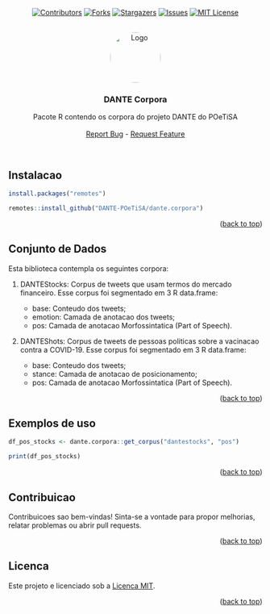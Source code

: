 <a name="readme-top"></a>

<div align="center">

[![Contributors][contributors-shield]][contributors-url]
[![Forks][forks-shield]][forks-url]
[![Stargazers][stars-shield]][stars-url]
[![Issues][issues-shield]][issues-url]
[![MIT License][license-shield]][license-url]

</div>

<br />
<div align="center">
  <a href="https://github.com/DANTE-POeTiSA/dante.corpora">
    <img src="https://www.r-project.org/Rlogo.png" alt="Logo"  height="100" style="border-radius:50%">
  </a>

<h3 align="center">DANTE Corpora</h3>

  <p align="center">
    Pacote R contendo os corpora do projeto DANTE do POeTiSA
    <br />
    <br />
    <a href="https://github.com/DANTE-POeTiSA/dante-corpora/issues">Report Bug</a>
    -
    <a href="https://github.com/DANTE-POeTiSA/dante-corpora/issues">Request Feature</a>
  </p>
</div>

<br />

## Instalacao

```r
install.packages("remotes")

remotes::install_github("DANTE-POeTiSA/dante.corpora")
```

<p align="right">(<a href="#readme-top">back to top</a>)</p>

## Conjunto de Dados

Esta biblioteca contempla os seguintes corpora:

1. DANTEStocks: Corpus de tweets que usam termos do mercado financeiro. Esse corpus foi segmentado em 3 R data.frame:
    - base: Conteudo dos tweets;
    - emotion: Camada de anotacao dos tweets;
    - pos: Camada de anotacao Morfossintatica (Part of Speech).

2. DANTEShots: Corpus de tweets de pessoas politicas sobre a vacinacao contra a COVID-19. Esse corpus foi segmentado em 3 R data.frame:
    - base: Conteudo dos tweets;
    - stance: Camada de anotacao de posicionamento;
    - pos: Camada de anotacao Morfossintatica (Part of Speech).


<p align="right">(<a href="#readme-top">back to top</a>)</p>


## Exemplos de uso

```r
df_pos_stocks <- dante.corpora::get_corpus("dantestocks", "pos")

print(df_pos_stocks)
```


<p align="right">(<a href="#readme-top">back to top</a>)</p>

## Contribuicao

Contribuicoes sao bem-vindas! Sinta-se a vontade para propor melhorias, relatar problemas ou abrir pull requests.

<p align="right">(<a href="#readme-top">back to top</a>)</p>

## Licenca

Este projeto e licenciado sob a [Licenca MIT](LICENSE).

<p align="right">(<a href="#readme-top">back to top</a>)</p>

[contributors-shield]: https://img.shields.io/github/contributors/DANTE-POeTiSA/dante-corpora.svg?style=for-the-badge
[contributors-url]: https://github.com/DANTE-POeTiSA/dante-corpora/graphs/contributors
[forks-shield]: https://img.shields.io/github/forks/DANTE-POeTiSA/dante-corpora.svg?style=for-the-badge
[forks-url]: https://github.com/DANTE-POeTiSA/dante-corpora/network/members
[stars-shield]: https://img.shields.io/github/stars/DANTE-POeTiSA/dante-corpora.svg?style=for-the-badge
[stars-url]: https://github.com/DANTE-POeTiSA/dante-corpora/stargazers
[issues-shield]: https://img.shields.io/github/issues/DANTE-POeTiSA/dante-corpora.svg?style=for-the-badge
[issues-url]: https://github.com/DANTE-POeTiSA/dante-corpora/issues
[license-shield]: https://img.shields.io/github/license/DANTE-POeTiSA/dante-corpora.svg?style=for-the-badge
[license-url]: https://github.com/DANTE-POeTiSA/dante-corpora/blob/master/LICENSE.txt
